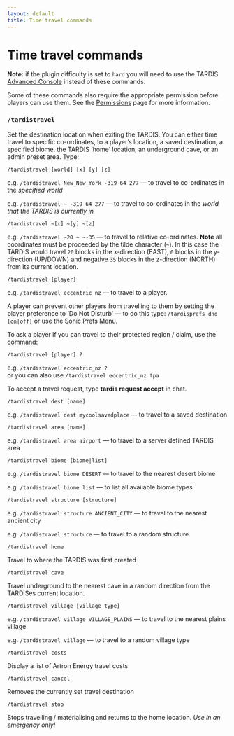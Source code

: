 ```yaml
---
layout: default
title: Time travel commands
---
```


# Time travel commands

**Note:** if the plugin difficulty is set to `hard` you will need to use the
TARDIS [Advanced Console](advanced-console.html) instead of these commands.

Some of these commands also require the appropriate permission before players can use them. See
the [Permissions](permissions.html#ttperms) page for more information.

### `/tardistravel`

Set the destination location when exiting the TARDIS. You can either time travel to specific co-ordinates, to a player’s
location, a saved destination, a specified biome, the TARDIS ‘home’ location, an underground cave, or an admin preset
area. Type:

    /tardistravel [world] [x] [y] [z]

e.g. `/tardistravel New_New_York -319 64 277` — to travel to co-ordinates in the _specified world_

e.g. `/tardistravel ~ -319 64 277` — to travel to co-ordinates in the _world that the TARDIS is currently in_

    /tardistravel ~[x] ~[y] ~[z]

e.g. `/tardistravel ~20 ~ ~-35` — to travel to relative co-ordinates. **Note** all coordinates must be proceeded by the
tilde character (`~`). In this case the TARDIS would travel `20` blocks in the x-direction (EAST), `0` blocks in the
y-direction (UP/DOWN) and negative `35` blocks in the z-direction (NORTH) from its current location.

    /tardistravel [player]

e.g. `/tardistravel eccentric_nz` — to travel to a player.

A player can prevent other players from travelling to them by setting the player preference to ‘Do Not Disturb’ — to do
this type: `/tardisprefs dnd [on|off]` or use the Sonic Prefs Menu.

To ask a player if you can travel to their protected region / claim, use the command:

    /tardistravel [player] ?

e.g. `/tardistravel eccentric_nz ?`  
or you can also use `/tardistravel eccentric_nz tpa`

To accept a travel request, type **tardis request accept** in chat.

    /tardistravel dest [name]

e.g. `/tardistravel dest mycoolsavedplace` — to travel to a saved destination

    /tardistravel area [name]

e.g. `/tardistravel area airport` — to travel to a server defined TARDIS area

    /tardistravel biome [biome|list]

e.g. `/tardistravel biome DESERT` — to travel to the nearest desert biome

e.g. `/tardistravel biome list` — to list all available biome types

    /tardistravel structure [structure]

e.g. `/tardistravel structure ANCIENT_CITY` — to travel to the nearest ancient city

e.g. `/tardistravel structure` — to travel to a random structure

    /tardistravel home

Travel to where the TARDIS was first created

    /tardistravel cave

Travel underground to the nearest cave in a random direction from the TARDISes current location.

    /tardistravel village [village type]

e.g. `/tardistravel village VILLAGE_PLAINS` — to travel to the nearest plains village

e.g. `/tardistravel village` — to travel to a random village type

    /tardistravel costs

Display a list of Artron Energy travel costs

    /tardistravel cancel

Removes the currently set travel destination

    /tardistravel stop

Stops travelling / materialising and returns to the home location. _Use in an emergency only!_
